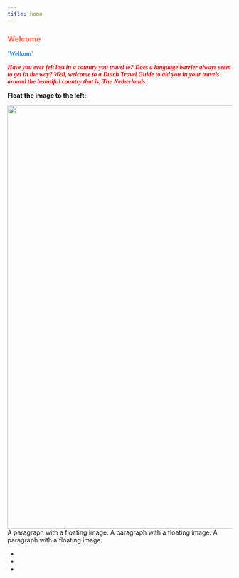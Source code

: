 ```yaml
---
title: home
---
```


<h3 style="color:Tomato;"><b>Welcome</b></h3>

<p style="color:DodgerBlue;font-family:tahoma"><b>'Welkom'</b></p>
<p><font face = "tahoma" color = "#FF0000"><b><i>Have you ever felt lost in a country you travel to? Does a language barrier always seem to get in the way? Well, welcome to a Dutch Travel Guide to aid you in your travels around the beautiful country that is, The Netherlands.</i></b>
         </font>
      </p>

<div class="row">
<div class ="col-sm-4">
<p><strong>Float the image to the left:</strong></p>
<p>
<img src="https://upload.wikimedia.org/wikipedia/commons/2/20/Flag_of_the_Netherlands.svg" style="float:left;width:950px;height:950px;">
A paragraph with a floating image. A paragraph with a floating image. A paragraph with a floating image.  
</p>
         
<ul>
<li></li>
<li></li>
<li></li>
</ul>

